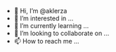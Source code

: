 - 👋 Hi, I’m @aklerza
- 👀 I’m interested in ...
- 🌱 I’m currently learning ...
- 💞️ I’m looking to collaborate on ...
- 📫 How to reach me ...

<!---
aklerza/aklerza is a ✨ special ✨ repository because its `README.md` (this file) appears on your GitHub profile.
You can click the Preview link to take a look at your changes.
--->
